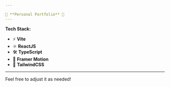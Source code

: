 ```yaml
---

🚀 **Personal Portfolio** 🌟
---
```

**Tech Stack:**
- ⚡️ **Vite**
- ⚛️ **ReactJS**
- 🛠️ **TypeScript**
- 🎨 **Framer Motion**
- 💨 **TailwindCSS**

---

Feel free to adjust it as needed!

